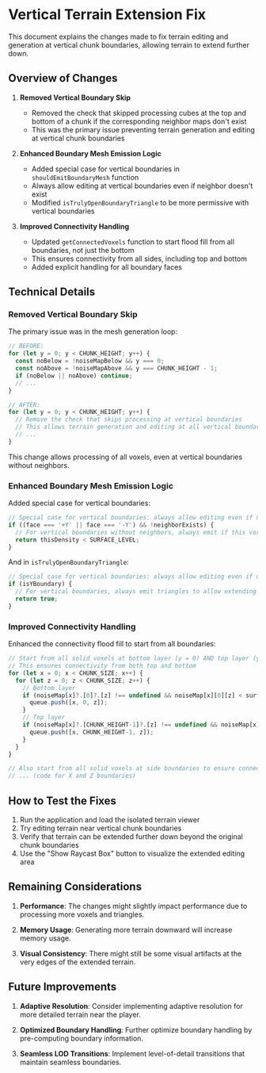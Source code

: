 # Vertical Terrain Extension Fix

This document explains the changes made to fix terrain editing and generation at vertical chunk boundaries, allowing terrain to extend further down.

## Overview of Changes

1. **Removed Vertical Boundary Skip**
   - Removed the check that skipped processing cubes at the top and bottom of a chunk if the corresponding neighbor maps don't exist
   - This was the primary issue preventing terrain generation and editing at vertical chunk boundaries

2. **Enhanced Boundary Mesh Emission Logic**
   - Added special case for vertical boundaries in `shouldEmitBoundaryMesh` function
   - Always allow editing at vertical boundaries even if neighbor doesn't exist
   - Modified `isTrulyOpenBoundaryTriangle` to be more permissive with vertical boundaries

3. **Improved Connectivity Handling**
   - Updated `getConnectedVoxels` function to start flood fill from all boundaries, not just the bottom
   - This ensures connectivity from all sides, including top and bottom
   - Added explicit handling for all boundary faces

## Technical Details

### Removed Vertical Boundary Skip

The primary issue was in the mesh generation loop:

```typescript
// BEFORE:
for (let y = 0; y < CHUNK_HEIGHT; y++) {
  const noBelow = !noiseMapBelow && y === 0;
  const noAbove = !noiseMapAbove && y === CHUNK_HEIGHT - 1;
  if (noBelow || noAbove) continue;
  // ...
}

// AFTER:
for (let y = 0; y < CHUNK_HEIGHT; y++) {
  // Remove the check that skips processing at vertical boundaries
  // This allows terrain generation and editing at all vertical boundaries
  // ...
}
```

This change allows processing of all voxels, even at vertical boundaries without neighbors.

### Enhanced Boundary Mesh Emission Logic

Added special case for vertical boundaries:

```typescript
// Special case for vertical boundaries: always allow editing even if neighbor doesn't exist
if ((face === '+Y' || face === '-Y') && !neighborExists) {
  // For vertical boundaries without neighbors, always emit if this voxel is inside the surface
  return thisDensity < SURFACE_LEVEL;
}
```

And in `isTrulyOpenBoundaryTriangle`:

```typescript
// Special case for vertical boundaries: always allow editing even if neighbor doesn't exist
if (isYBoundary) {
  // For vertical boundaries, always emit triangles to allow extending terrain down
  return true;
}
```

### Improved Connectivity Handling

Enhanced the connectivity flood fill to start from all boundaries:

```typescript
// Start from all solid voxels at bottom layer (y = 0) AND top layer (y = CHUNK_HEIGHT-1)
// This ensures connectivity from both top and bottom
for (let x = 0; x < CHUNK_SIZE; x++) {
  for (let z = 0; z < CHUNK_SIZE; z++) {
    // Bottom layer
    if (noiseMap[x]?.[0]?.[z] !== undefined && noiseMap[x][0][z] < surfaceLevel) {
      queue.push([x, 0, z]);
    }
    // Top layer
    if (noiseMap[x]?.[CHUNK_HEIGHT-1]?.[z] !== undefined && noiseMap[x][CHUNK_HEIGHT-1][z] < surfaceLevel) {
      queue.push([x, CHUNK_HEIGHT-1, z]);
    }
  }
}

// Also start from all solid voxels at side boundaries to ensure connectivity from all sides
// ... (code for X and Z boundaries)
```

## How to Test the Fixes

1. Run the application and load the isolated terrain viewer
2. Try editing terrain near vertical chunk boundaries
3. Verify that terrain can be extended further down beyond the original chunk boundaries
4. Use the "Show Raycast Box" button to visualize the extended editing area

## Remaining Considerations

1. **Performance**: The changes might slightly impact performance due to processing more voxels and triangles.

2. **Memory Usage**: Generating more terrain downward will increase memory usage.

3. **Visual Consistency**: There might still be some visual artifacts at the very edges of the extended terrain.

## Future Improvements

1. **Adaptive Resolution**: Consider implementing adaptive resolution for more detailed terrain near the player.

2. **Optimized Boundary Handling**: Further optimize boundary handling by pre-computing boundary information.

3. **Seamless LOD Transitions**: Implement level-of-detail transitions that maintain seamless boundaries.
